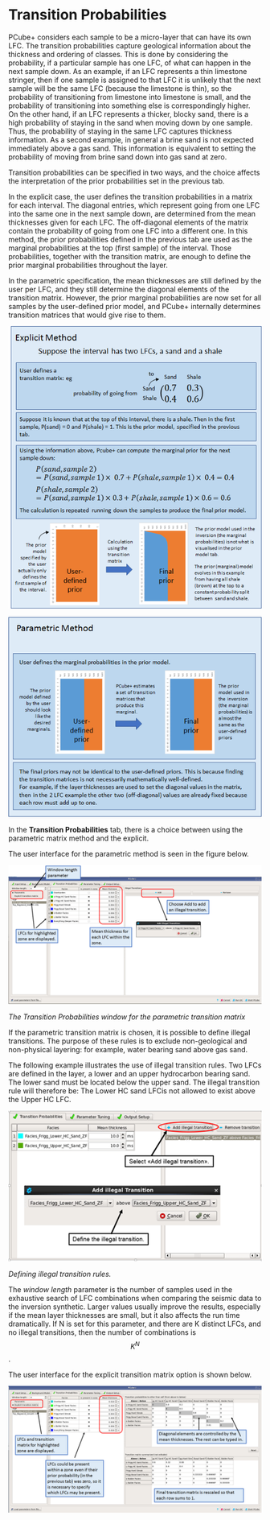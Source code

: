 # Transition Probabilities

PCube+ considers each sample to be a micro-layer that can have its own LFC. The transition probabilities capture geological information about the thickness and ordering of classes. This is done by considering the probability, if a particular sample has one LFC, of what can happen in the next sample down. As an example, if an LFC represents a thin limestone stringer, then if one sample is assigned to that LFC it is unlikely that the next sample will be the same LFC \(because the limestone is thin\), so the probability of transitioning from limestone into limestone is small, and the probability of transitioning into something else is correspondingly higher. On the other hand, if an LFC represents a thicker, blocky sand, there is a high probability of staying in the sand when moving down by one sample. Thus, the probability of staying in the same LFC captures thickness information. As a second example, in general a brine sand is not expected immediately above a gas sand. This information is equivalent to setting the probability of moving from brine sand down into gas sand at zero. 

Transition probabilities can be specified in two ways, and the choice affects the interpretation of the prior probabilities set in the previous tab.

 In the explicit case, the user defines the transition probabilities in a matrix for each interval. The diagonal entries, which represent going from one LFC into the same one in the next sample down, are determined from the mean thicknesses given for each LFC. The off-diagonal elements of the matrix contain the probability of going from one LFC into a different one. In this method, the prior probabilities defined in the previous tab are used as the marginal probabilities at the top \(first sample\) of the interval. Those probabilities, together with the transition matrix, are enough to define the prior marginal probabilities throughout the layer.

In the parametric specification, the mean thicknesses are still defined by the user per LFC, and they still determine the diagonal elements of the transition matrix. However, the prior marginal probabilities are now set for all samples by the user-defined prior model, and PCube+ internally determines transition matrices that would give rise to them.

![](../../../.gitbook/assets/image%20%2825%29.png)

![](../../../.gitbook/assets/image%20%2858%29.png)

In the **Transition Probabilities** tab, there is a choice between using the parametric matrix method and the explicit.

The user interface for the parametric method is seen in the figure below.

![](../../../.gitbook/assets/image%20%2810%29.png)

_The Transition Probabilities window for the parametric transition matrix_

If the parametric transition matrix is chosen, it is possible to define illegal transitions. The purpose of these rules is to exclude non-geological and non-physical layering: for example, water bearing sand above gas sand.

The following example illustrates the use of illegal transition rules. Two LFCs are defined in the layer, a lower and an upper hydrocarbon bearing sand. The lower sand must be located below the upper sand. The illegal transition rule will therefore be: The Lower HC sand LFCis not allowed to exist above the Upper HC LFC.

![](../../../.gitbook/assets/084_interpretation.png)

_Defining illegal transition rules._



The _window length_ parameter is the number of samples used in the exhaustive search of LFC combinations when comparing the seismic data to the inversion synthetic. Larger values usually improve the results, especially if the mean layer thicknesses are small, but it also affects the run time dramatically. If N is set for this parameter, and there are K distinct LFCs, and no illegal transitions, then the number of combinations is $$K^N$$.

The user interface for the explicit transition matrix option is shown below.

![User interface for defining the explicit transition matrices.](../../../.gitbook/assets/image%20%2839%29.png)

